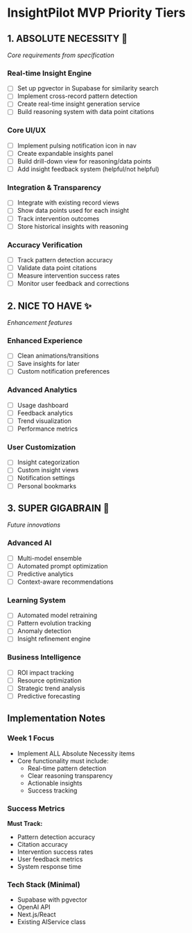 # InsightPilot MVP Priority Tiers

## 1. ABSOLUTE NECESSITY 🎯
*Core requirements from specification*

### Real-time Insight Engine
- [ ] Set up pgvector in Supabase for similarity search
- [ ] Implement cross-record pattern detection
- [ ] Create real-time insight generation service
- [ ] Build reasoning system with data point citations

### Core UI/UX
- [ ] Implement pulsing notification icon in nav
- [ ] Create expandable insights panel
- [ ] Build drill-down view for reasoning/data points
- [ ] Add insight feedback system (helpful/not helpful)

### Integration & Transparency
- [ ] Integrate with existing record views
- [ ] Show data points used for each insight
- [ ] Track intervention outcomes
- [ ] Store historical insights with reasoning

### Accuracy Verification
- [ ] Track pattern detection accuracy
- [ ] Validate data point citations
- [ ] Measure intervention success rates
- [ ] Monitor user feedback and corrections

## 2. NICE TO HAVE ✨
*Enhancement features*

### Enhanced Experience
- [ ] Clean animations/transitions
- [ ] Save insights for later
- [ ] Custom notification preferences

### Advanced Analytics
- [ ] Usage dashboard
- [ ] Feedback analytics
- [ ] Trend visualization
- [ ] Performance metrics

### User Customization
- [ ] Insight categorization
- [ ] Custom insight views
- [ ] Notification settings
- [ ] Personal bookmarks

## 3. SUPER GIGABRAIN 🧠
*Future innovations*

### Advanced AI
- [ ] Multi-model ensemble
- [ ] Automated prompt optimization
- [ ] Predictive analytics
- [ ] Context-aware recommendations

### Learning System
- [ ] Automated model retraining
- [ ] Pattern evolution tracking
- [ ] Anomaly detection
- [ ] Insight refinement engine

### Business Intelligence
- [ ] ROI impact tracking
- [ ] Resource optimization
- [ ] Strategic trend analysis
- [ ] Predictive forecasting

## Implementation Notes

### Week 1 Focus
- Implement ALL Absolute Necessity items
- Core functionality must include:
  - Real-time pattern detection
  - Clear reasoning transparency
  - Actionable insights
  - Success tracking

### Success Metrics
**Must Track:**
- Pattern detection accuracy
- Citation accuracy
- Intervention success rates
- User feedback metrics
- System response time

### Tech Stack (Minimal)
- Supabase with pgvector
- OpenAI API
- Next.js/React
- Existing AIService class 